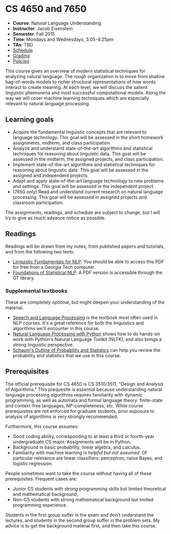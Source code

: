 CS 4650 and 7650
==========
- **Course**: Natural Language Understanding
- **Instructor**: Jacob Eisenstein
- **Semester**: Fall 2015
- **Time**: Mondays and Wednesdays, 3:05-4:25pm
- **TAs**: TBD
- [Schedule](Schedule.md)
- [Grading](Grading.md)
- [Policies](Policies.md)

This course gives an overview of modern statistical techniques for
analyzing natural language. The rough organization is to move from
shallow bag-of-words models to richer structural representations of
how words interact to create meaning. At each level, we will discuss
the salient linguistic phemonena and most successful computational
models. Along the way we will cover machine learning techniques which
are especially relevant to natural language processing.

## Learning goals ##
- Acquire the fundamental linguistic concepts that are relevant to language technology. This goal will be assessed in the short homework assignments, midterm, and class participation.
- Analyze and understand state-of-the-art algorithms and statistical
  techniques for reasoning about linguistic data. This goal will be
  assessed in the midterm, the assigned projects, and class
  participation.
- Implement state-of-the-art algorithms and statistical techniques for
  reasoning about linguistic data. This goal will be assessed in the
  assigned and independent projects.
- Adapt and apply state-of-the-art language technology to new problems
  and settings. This goal will be assessed in the independent project.
- (7650 only) Read and understand current research on natural language
  processing. This goal will be assessed in assigned projects and
  classroom participation.

The assignments, readings, and schedule are subject to change, but I will try to give as much advance notice as possible.

## Readings ##

Readings will be drawn from my notes, from published papers and tutorials, and from the following two texts:

- [Linguistic Fundamentals for NLP](http://www.morganclaypool.com/doi/abs/10.2200/S00493ED1V01Y201303HLT020).
You should be able to access this PDF for free from a Georgia Tech computer.
- [Foundations of Statistical NLP](http://nlp.stanford.edu/fsnlp/). A PDF version is accessible through the GT library.

### Supplemental textbooks ###

These are completely optional, but might deepen your understanding of the material.

- [Speech and Language Processing](http://www.amazon.com/Speech-Language-Processing-2nd-Edition/dp/0131873210/) is the textbook most often used in NLP courses. It's a great reference for both the linguistics and algorithms we'll encounter in this course.
- [Natural Language Processing with Python](http://www.amazon.com/Natural-Language-Processing-Python-Steven/dp/0596516495)
shows how to do hands-on work with Python's Natural Language Toolkit (NLTK), and also brings a strong linguistic perspective.
- [Schaum's Outline of Probability and Statistics](http://www.amazon.com/Schaums-Outline-Probability-Statistics-Edition/dp/007179557X/ref=pd_sim_b_1?ie=UTF8&refRID=1R57HWNCW6EEWD1ZRH4C) can help you review the probability and statistics that we use in this course.

## Prerequisites ##

The official prerequisite for CS 4650 is CS 3510/3511, "Design and Analysis of Algorithms." This prequesite is essential because understanding natural language processing algorithms requires familiarity with dynamic programming, as well as automata and formal language theory: finite-state and context-free languages, NP-completeness, etc. While course prerequisites are not enforced for graduate students, prior exposure to analysis of algorithms is very strongly recommended.

Furthermore, this course assumes:

- Good coding ability, corresponding to at least a third or
  fourth-year undergraduate CS major. Assignments will be in Python.
- Background in basic probability, linear algebra, and calculus.
- Familiarity with machine learning is *helpful but not assumed*. Of
  particular relevance are linear classifiers: perceptron, naive
  Bayes, and logistic regression.

People sometimes want to take the course without having all of these
prerequisites. Frequent cases are:

- Junior CS students with strong programming skills but limited
  theoretical and mathematical background,
- Non-CS students with strong mathematical background but limited
  programming experience.

Students in the first group suffer in the exam and don't understand
the lectures, and students in the second group suffer in the problem sets. My advice is to get the background material first, and
then take this course.
